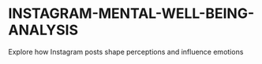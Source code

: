 # INSTAGRAM-MENTAL-WELL-BEING-ANALYSIS
Explore how Instagram posts shape perceptions and influence emotions
